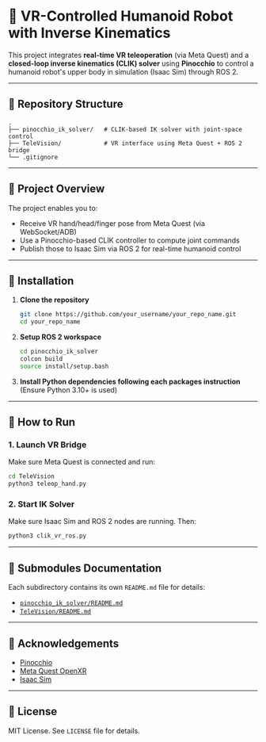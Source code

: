 # 🤖 VR-Controlled Humanoid Robot with Inverse Kinematics

This project integrates **real-time VR teleoperation** (via Meta Quest) and a **closed-loop inverse kinematics (CLIK) solver** using **Pinocchio** to control a humanoid robot's upper body in simulation (Isaac Sim) through ROS 2.

---

## 📁 Repository Structure

```
.
├── pinocchio_ik_solver/   # CLIK-based IK solver with joint-space control
├── TeleVision/            # VR interface using Meta Quest + ROS 2 bridge
└── .gitignore
```

---

## 🧠 Project Overview

The project enables you to:

- Receive VR hand/head/finger pose from Meta Quest (via WebSocket/ADB)
- Use a Pinocchio-based CLIK controller to compute joint commands
- Publish those to Isaac Sim via ROS 2 for real-time humanoid control

---

## 🔧 Installation

1. **Clone the repository**
   ```bash
   git clone https://github.com/your_username/your_repo_name.git
   cd your_repo_name
   ```

2. **Setup ROS 2 workspace**
   ```bash
   cd pinocchio_ik_solver
   colcon build
   source install/setup.bash
   ```

3. **Install Python dependencies following each packages instruction**
   (Ensure Python 3.10+ is used)


---

## 🚀 How to Run

### 1. Launch VR Bridge
Make sure Meta Quest is connected and run:

```bash
cd TeleVision
python3 teleop_hand.py
```

### 2. Start IK Solver
Make sure Isaac Sim and ROS 2 nodes are running. Then:

```bash
python3 clik_vr_ros.py
```


---


## 📄 Submodules Documentation

Each subdirectory contains its own `README.md` file for details:
- [`pinocchio_ik_solver/README.md`](./pinocchio_ik_solver/README.md)
- [`TeleVision/README.md`](./TeleVision/README.md)

---

## 🤝 Acknowledgements

- [Pinocchio](https://github.com/stack-of-tasks/pinocchio)
- [Meta Quest OpenXR](https://developer.oculus.com/)
- [Isaac Sim](https://developer.nvidia.com/isaac-sim)

---

## 📌 License

MIT License. See `LICENSE` file for details.
